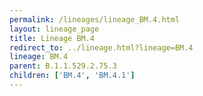 ```yaml
---
permalink: /lineages/lineage_BM.4.html
layout: lineage_page
title: Lineage BM.4
redirect_to: ../lineage.html?lineage=BM.4
lineage: BM.4
parent: B.1.1.529.2.75.3
children: ['BM.4', 'BM.4.1']
---
```

